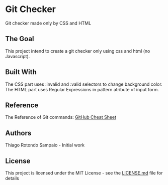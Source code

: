 # Git Checker

Git checker made only by CSS and HTML

## The Goal

This project intend to create a git checker only using css and html (no Javascript).

## Built With

The CSS part uses :invalid and :valid selectors to change background color.
The HTML part uses Regular Expressions in pattern atribute of input form.

## Reference

The Reference of Git commands: [GitHub Cheat Sheet](https://services.github.com/on-demand/downloads/github-git-cheat-sheet.pdf)

## Authors

Thiago Rotondo Sampaio - Initial work

## License

This project is licensed under the MIT License - see the [LICENSE.md](LICENSE.md) file for details
